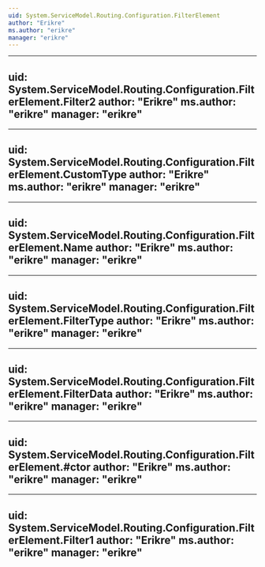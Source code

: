 ```yaml
---
uid: System.ServiceModel.Routing.Configuration.FilterElement
author: "Erikre"
ms.author: "erikre"
manager: "erikre"
---
```


---
uid: System.ServiceModel.Routing.Configuration.FilterElement.Filter2
author: "Erikre"
ms.author: "erikre"
manager: "erikre"
---

---
uid: System.ServiceModel.Routing.Configuration.FilterElement.CustomType
author: "Erikre"
ms.author: "erikre"
manager: "erikre"
---

---
uid: System.ServiceModel.Routing.Configuration.FilterElement.Name
author: "Erikre"
ms.author: "erikre"
manager: "erikre"
---

---
uid: System.ServiceModel.Routing.Configuration.FilterElement.FilterType
author: "Erikre"
ms.author: "erikre"
manager: "erikre"
---

---
uid: System.ServiceModel.Routing.Configuration.FilterElement.FilterData
author: "Erikre"
ms.author: "erikre"
manager: "erikre"
---

---
uid: System.ServiceModel.Routing.Configuration.FilterElement.#ctor
author: "Erikre"
ms.author: "erikre"
manager: "erikre"
---

---
uid: System.ServiceModel.Routing.Configuration.FilterElement.Filter1
author: "Erikre"
ms.author: "erikre"
manager: "erikre"
---
